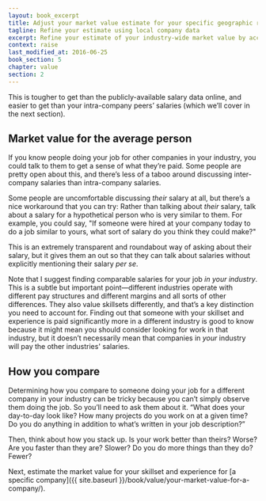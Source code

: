 ```yaml
---
layout: book_excerpt
title: Adjust your market value estimate for your specific geographic region
tagline: Refine your estimate using local company data
excerpt: Refine your estimate of your industry-wide market value by accounting for what similar people are paid for similar jobs in your geographic region.
context: raise
last_modified_at: 2016-06-25
book_section: 5
chapter: value
section: 2
---
```

This is tougher to get than the publicly-available salary data online, and easier to get than your intra-company peers’ salaries (which we’ll cover in the next section).

## Market value for the average person

If you know people doing your job for other companies in your industry, you could talk to them to get a sense of what they’re paid. Some people are pretty open about this, and there’s less of a taboo around discussing inter-company salaries than intra-company salaries.

Some people are uncomfortable discussing *their* salary at all, but there’s a nice workaround that you can try: Rather than talking about *their* salary, talk about a salary for a hypothetical person who is very similar to them. For example, you could say, "If someone were hired at your company today to do a job similar to yours, what sort of salary do you think they could make?"

This is an extremely transparent and roundabout way of asking about their salary, but it gives them an out so that they can talk about salaries without explicitly mentioning their salary *per se*.

Note that I suggest finding comparable salaries for your job *in your industry*. This is a subtle but important point—different industries operate with different pay structures and different margins and all sorts of other differences. They also value skillsets differently, and that’s a key distinction you need to account for. Finding out that someone with your skillset and experience is paid significantly more in a different industry is good to know because it might mean you should consider looking for work in that industry, but it doesn’t necessarily mean that companies in *your* industry will pay the other industries' salaries.

## How you compare

Determining how you compare to someone doing your job for a different company in your industry can be tricky because you can’t simply observe them doing the job. So you’ll need to ask them about it. “What does your day-to-day look like? How many projects do you work on at a given time? Do you do anything in addition to what’s written in your job description?”

Then, think about how you stack up. Is your work better than theirs? Worse? Are you faster than they are? Slower? Do you do more things than they do? Fewer? 

Next, estimate the market value for your skillset and experience for [a specific company]({{ site.baseurl }}/book/value/your-market-value-for-a-company/).